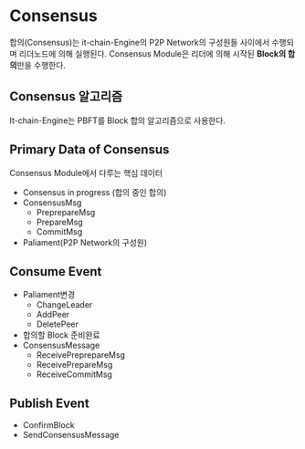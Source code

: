 # Consensus

합의(Consensus)는 it-chain-Engine의 P2P Network의 구성원들 사이에서 수행되며 리더노드에 의해 실행된다. Consensus Module은 리더에 의해 시작된 **Block의 합의**만을 수행한다.



## Consensus 알고리즘

It-chain-Engine는 PBFT를 Block 합의 알고리즘으로 사용한다.



## Primary Data of Consensus

Consensus Module에서 다루는 핵심 데이터

- Consensus in progress (합의 중인 합의)
- ConsensusMsg
  - PreprepareMsg
  - PrepareMsg
  - CommitMsg
- Paliament(P2P Network의 구성원)



## Consume Event

- Paliament변경
  - ChangeLeader 
  -  AddPeer
  -  DeletePeer
- 합의할 Block 준비완료
- ConsensusMessage
  - ReceivePreprepareMsg 
  - ReceivePrepareMsg 
  - ReceiveCommitMsg 



## Publish Event

- ConfirmBlock
- SendConsensusMessage